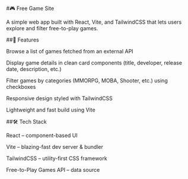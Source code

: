 #🎮 Free Game Site

A simple web app built with React, Vite, and TailwindCSS that lets users explore and filter free-to-play games.

##🚀 Features

Browse a list of games fetched from an external API

Display game details in clean card components (title, developer, release date, description, etc.)

Filter games by categories (MMORPG, MOBA, Shooter, etc.) using checkboxes

Responsive design styled with TailwindCSS

Lightweight and fast build using Vite

##🛠️ Tech Stack

React
 – component-based UI

Vite
 – blazing-fast dev server & bundler

TailwindCSS
 – utility-first CSS framework

Free-to-Play Games API
 – data source
